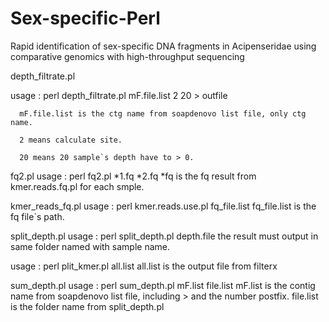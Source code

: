 # Sex-specific-Perl
Rapid identification of sex-specific DNA fragments in Acipenseridae using comparative genomics with high-throughput sequencing


   depth_filtrate.pl
   
   usage : perl depth_filtrate.pl mF.file.list 2 20 > outfile
   
      mF.file.list is the ctg name from soapdenovo list file, only ctg name.
      
      2 means calculate site.
      
      20 means 20 sample`s depth have to > 0.
      
   fq2.pl
   usage : perl fq2.pl *1.fq *2.fq
      *fq is the fq result from kmer.reads.fq.pl for each smple.
      
   kmer_reads_fq.pl
   usage : perl kmer.reads.use.pl fq_file.list
      fq_file.list is the fq file`s path.
      
   split_depth.pl
   usage : perl split_depth.pl depth.file
      the result must output in same folder named with sample name.
      
   usage : perl plit_kmer.pl all.list 
      all.list is the output file from filterx
      
   sum_depth.pl
   usage : perl sum_depth.pl mF.list file.list
      mF.list is the contig name from soapdenovo list file, including > and the number postfix.
      file.list is the folder name from split_depth.pl
     

